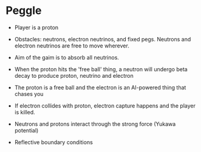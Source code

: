 # Peggle

- Player is a proton
- Obstacles: neutrons, electron neutrinos, and fixed pegs. Neutrons and electron neutrinos are free to move wherever. 
- Aim of the gaim is to absorb all neutrinos. 
- When the proton hits the 'free ball' thing, a neutron will undergo beta decay to produce proton, neutrino and electron
- The proton is a free ball and the electron is an AI-powered thing that chases you
- If electron collides with proton, electron capture happens and the player is killed. 

- Neutrons and protons interact through the strong force (Yukawa potential)
- Reflective boundary conditions
